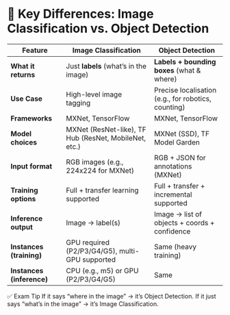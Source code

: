 # 🧠 Key Differences: Image Classification vs. Object Detection
| Feature                   | **Image Classification**                              | **Object Detection**                                |
| ------------------------- | ----------------------------------------------------- | --------------------------------------------------- |
| **What it returns**       | Just **labels** (what’s in the image)                 | **Labels + bounding boxes** (what & where)          |
| **Use Case**              | High-level image tagging                              | Precise localisation (e.g., for robotics, counting) |
| **Frameworks**            | MXNet, TensorFlow                                     | MXNet, TensorFlow                                   |
| **Model choices**         | MXNet (ResNet-like), TF Hub (ResNet, MobileNet, etc.) | MXNet (SSD), TF Model Garden                        |
| **Input format**          | RGB images (e.g., 224x224 for MXNet)                  | RGB + JSON for annotations (MXNet)                  |
| **Training options**      | Full + transfer learning supported                    | Full + transfer + incremental supported             |
| **Inference output**      | Image → label(s)                                      | Image → list of objects + coords + confidence       |
| **Instances (training)**  | GPU required (P2/P3/G4/G5), multi-GPU supported       | Same (heavy training)                               |
| **Instances (inference)** | CPU (e.g., m5) or GPU (P2/P3/G4/G5)                   | Same                                                |


✅ Exam Tip
If it says “where in the image” → it’s Object Detection.
If it just says “what’s in the image” → it’s Image Classification.
